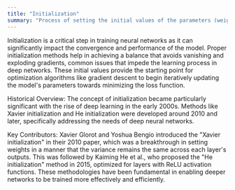 ```yaml
---
title: "Initialization"
summary: "Process of setting the initial values of the parameters (weights and biases) of a model before training begins."
---
```

Initialization is a critical step in training neural networks as it can significantly impact the convergence and performance of the model. Proper initialization methods help in achieving a balance that avoids vanishing and exploding gradients, common issues that impede the learning process in deep networks. These initial values provide the starting point for optimization algorithms like gradient descent to begin iteratively updating the model's parameters towards minimizing the loss function.

Historical Overview: The concept of initialization became particularly significant with the rise of deep learning in the early 2000s. Methods like Xavier initialization and He initialization were developed around 2010 and later, specifically addressing the needs of deep neural networks.

Key Contributors: Xavier Glorot and Yoshua Bengio introduced the "Xavier initialization" in their 2010 paper, which was a breakthrough in setting weights in a manner that the variance remains the same across each layer's outputs. This was followed by Kaiming He et al., who proposed the "He initialization" method in 2015, optimized for layers with ReLU activation functions. These methodologies have been fundamental in enabling deeper networks to be trained more effectively and efficiently.
